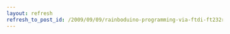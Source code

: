```yaml
---
layout: refresh
refresh_to_post_id: /2009/09/09/rainboduino-programming-via-ftdi-ft232rl-cable
---
```

